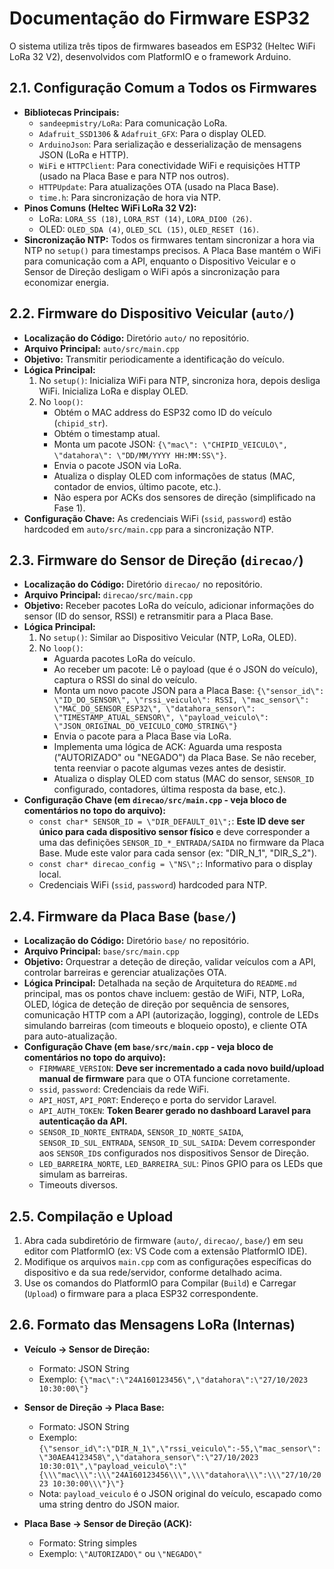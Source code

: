 # Documentação do Firmware ESP32

O sistema utiliza três tipos de firmwares baseados em ESP32 (Heltec WiFi LoRa 32 V2), desenvolvidos com PlatformIO e o framework Arduino.

## 2.1. Configuração Comum a Todos os Firmwares

*   **Bibliotecas Principais:**
    *   `sandeepmistry/LoRa`: Para comunicação LoRa.
    *   `Adafruit_SSD1306` & `Adafruit_GFX`: Para o display OLED.
    *   `ArduinoJson`: Para serialização e desserialização de mensagens JSON (LoRa e HTTP).
    *   `WiFi` e `HTTPClient`: Para conectividade WiFi e requisições HTTP (usado na Placa Base e para NTP nos outros).
    *   `HTTPUpdate`: Para atualizações OTA (usado na Placa Base).
    *   `time.h`: Para sincronização de hora via NTP.
*   **Pinos Comuns (Heltec WiFi LoRa 32 V2):**
    *   LoRa: `LORA_SS (18)`, `LORA_RST (14)`, `LORA_DIO0 (26)`.
    *   OLED: `OLED_SDA (4)`, `OLED_SCL (15)`, `OLED_RESET (16)`.
*   **Sincronização NTP:** Todos os firmwares tentam sincronizar a hora via NTP no `setup()` para timestamps precisos. A Placa Base mantém o WiFi para comunicação com a API, enquanto o Dispositivo Veicular e o Sensor de Direção desligam o WiFi após a sincronização para economizar energia.

## 2.2. Firmware do Dispositivo Veicular (`auto/`)

*   **Localização do Código:** Diretório `auto/` no repositório.
*   **Arquivo Principal:** `auto/src/main.cpp`
*   **Objetivo:** Transmitir periodicamente a identificação do veículo.
*   **Lógica Principal:**
    1.  No `setup()`: Inicializa WiFi para NTP, sincroniza hora, depois desliga WiFi. Inicializa LoRa e display OLED.
    2.  No `loop()`:
        *   Obtém o MAC address do ESP32 como ID do veículo (`chipid_str`).
        *   Obtém o timestamp atual.
        *   Monta um pacote JSON: `{\"mac\": \"CHIPID_VEICULO\", \"datahora\": \"DD/MM/YYYY HH:MM:SS\"}`.
        *   Envia o pacote JSON via LoRa.
        *   Atualiza o display OLED com informações de status (MAC, contador de envios, último pacote, etc.).
        *   Não espera por ACKs dos sensores de direção (simplificado na Fase 1).
*   **Configuração Chave:** As credenciais WiFi (`ssid`, `password`) estão hardcoded em `auto/src/main.cpp` para a sincronização NTP.

## 2.3. Firmware do Sensor de Direção (`direcao/`)

*   **Localização do Código:** Diretório `direcao/` no repositório.
*   **Arquivo Principal:** `direcao/src/main.cpp`
*   **Objetivo:** Receber pacotes LoRa do veículo, adicionar informações do sensor (ID do sensor, RSSI) e retransmitir para a Placa Base.
*   **Lógica Principal:**
    1.  No `setup()`: Similar ao Dispositivo Veicular (NTP, LoRa, OLED).
    2.  No `loop()`:
        *   Aguarda pacotes LoRa do veículo.
        *   Ao receber um pacote: Lê o payload (que é o JSON do veículo), captura o RSSI do sinal do veículo.
        *   Monta um novo pacote JSON para a Placa Base:
            `{\"sensor_id\": \"ID_DO_SENSOR\", \"rssi_veiculo\": RSSI, \"mac_sensor\": \"MAC_DO_SENSOR_ESP32\", \"datahora_sensor\": \"TIMESTAMP_ATUAL_SENSOR\", \"payload_veiculo\": \"JSON_ORIGINAL_DO_VEICULO_COMO_STRING\"}`
        *   Envia o pacote para a Placa Base via LoRa.
        *   Implementa uma lógica de ACK: Aguarda uma resposta (\"AUTORIZADO\" ou \"NEGADO\") da Placa Base. Se não receber, tenta reenviar o pacote algumas vezes antes de desistir.
        *   Atualiza o display OLED com status (MAC do sensor, `SENSOR_ID` configurado, contadores, última resposta da base, etc.).
*   **Configuração Chave (em `direcao/src/main.cpp` - veja bloco de comentários no topo do arquivo):**
    *   `const char* SENSOR_ID = \"DIR_DEFAULT_01\";`: **Este ID deve ser único para cada dispositivo sensor físico** e deve corresponder a uma das definições `SENSOR_ID_*_ENTRADA/SAIDA` no firmware da Placa Base. Mude este valor para cada sensor (ex: \"DIR_N_1\", \"DIR_S_2\").
    *   `const char* direcao_config = \"NS\";`: Informativo para o display local.
    *   Credenciais WiFi (`ssid`, `password`) hardcoded para NTP.

## 2.4. Firmware da Placa Base (`base/`)

*   **Localização do Código:** Diretório `base/` no repositório.
*   **Arquivo Principal:** `base/src/main.cpp`
*   **Objetivo:** Orquestrar a deteção de direção, validar veículos com a API, controlar barreiras e gerenciar atualizações OTA.
*   **Lógica Principal:** Detalhada na seção de Arquitetura do `README.md` principal, mas os pontos chave incluem: gestão de WiFi, NTP, LoRa, OLED, lógica de deteção de direção por sequência de sensores, comunicação HTTP com a API (autorização, logging), controle de LEDs simulando barreiras (com timeouts e bloqueio oposto), e cliente OTA para auto-atualização.
*   **Configuração Chave (em `base/src/main.cpp` - veja bloco de comentários no topo do arquivo):**
    *   `FIRMWARE_VERSION`: **Deve ser incrementado a cada novo build/upload manual de firmware** para que o OTA funcione corretamente.
    *   `ssid`, `password`: Credenciais da rede WiFi.
    *   `API_HOST`, `API_PORT`: Endereço e porta do servidor Laravel.
    *   `API_AUTH_TOKEN`: **Token Bearer gerado no dashboard Laravel para autenticação da API.**
    *   `SENSOR_ID_NORTE_ENTRADA`, `SENSOR_ID_NORTE_SAIDA`, `SENSOR_ID_SUL_ENTRADA`, `SENSOR_ID_SUL_SAIDA`: Devem corresponder aos `SENSOR_ID`s configurados nos dispositivos Sensor de Direção.
    *   `LED_BARREIRA_NORTE`, `LED_BARREIRA_SUL`: Pinos GPIO para os LEDs que simulam as barreiras.
    *   Timeouts diversos.

## 2.5. Compilação e Upload

1.  Abra cada subdiretório de firmware (`auto/`, `direcao/`, `base/`) em seu editor com PlatformIO (ex: VS Code com a extensão PlatformIO IDE).
2.  Modifique os arquivos `main.cpp` com as configurações específicas do dispositivo e da sua rede/servidor, conforme detalhado acima.
3.  Use os comandos do PlatformIO para Compilar (`Build`) e Carregar (`Upload`) o firmware para a placa ESP32 correspondente.

## 2.6. Formato das Mensagens LoRa (Internas)

*   **Veículo -> Sensor de Direção:**
    *   Formato: JSON String
    *   Exemplo: `{\"mac\":\"24A160123456\",\"datahora\":\"27/10/2023 10:30:00\"}`

*   **Sensor de Direção -> Placa Base:**
    *   Formato: JSON String
    *   Exemplo: `{\"sensor_id\":\"DIR_N_1\",\"rssi_veiculo\":-55,\"mac_sensor\":\"30AEA4123458\",\"datahora_sensor\":\"27/10/2023 10:30:01\",\"payload_veiculo\":\"{\\\"mac\\\":\\\"24A160123456\\\",\\\"datahora\\\":\\\"27/10/2023 10:30:00\\\"}\"}`
    *   Nota: `payload_veiculo` é o JSON original do veículo, escapado como uma string dentro do JSON maior.

*   **Placa Base -> Sensor de Direção (ACK):**
    *   Formato: String simples
    *   Exemplo: `\"AUTORIZADO\"` ou `\"NEGADO\"`
